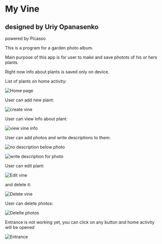 # My Vine

## designed by Uriy Opanasenko

powered by Picasso

This is a program for a garden photo album.

Main purpose of this app is for user to make and save photots of his or hers plants.

Right now info about plants is saved only on device.


List of plants on home activity:

![Home page](docs/homepage.png)


User can add new plant:

![create vine](docs/create-vine.png)


User can view info about plant:

![view vine info](docs/vine-info.png)


User can add photos and write descriptions to them:

![no description below photo](docs/vine-photo.png)

![write description for photo](docs/vine-photo-write-info.png)


User can edit plant:

![Edit vine](docs/vine-edit.png)

and delete it:

![Delete vine](docs/custom-dialog-vine.png)

User can delete photos:

![Delelte photos](docs/vine-edit-delete-photos.png)


Entrance is not working yet, you can click on any button and home activity will be opened

![Entrance](docs/entrance.png)
